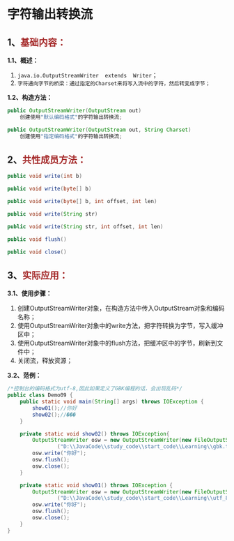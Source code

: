 # 字符输出转换流

## 1、<span style="color:brown">基础内容：</span>

**1.1、概述：**

1. `java.io.OutputStreamWriter  extends  Writer`；
2. `字符通向字节的桥梁：通过指定的Charset来将写入流中的字符，然后转变成字节；`

**1.2、构造方法：**

```java
public OutputStreamWriter(OutputStream out)
    创建使用"默认编码格式"的字符输出转换流;
```

```java
public OutputStreamWriter(OutputStream out, String Charset)
    创建使用"指定编码格式"的字符输出转换流;
```



## 2、<span style="color:brown">共性成员方法：</span>

```java
public void write(int b)
```

```java
public void write(byte[] b)
```

```java
public void write(byte[] b, int offset, int len)
```

```java
public void write(String str)
```

```java
public void write(String str, int offset, int len)
```

```java
public void flush()
```

```java
public void close()
```



## 3、<span style="color:brown">实际应用：</span>

**3.1、使用步骤：**

1. 创建OutputStreamWriter对象，在构造方法中传入OutputStream对象和编码名称；
2. 使用OutputStreamWriter对象中的write方法，把字符转换为字节，写入缓冲区中；
3. 使用OutputStreamWriter对象中的flush方法，把缓冲区中的字节，刷新到文件中；
4. 关闭流，释放资源；

**3.2、范例：**

```java
/*控制台的编码格式为utf-8,因此如果定义了GBK编程的话，会出现乱码*/
public class Demo09 {
    public static void main(String[] args) throws IOException {
        show01();//你好
        show02();//���
    }

    private static void show02() throws IOException{
        OutputStreamWriter osw = new OutputStreamWriter(new FileOutputStream
                ("D:\\JavaCode\\study_code\\start_code\\Learning\\gbk.txt"), "gbk");
        osw.write("你好");
        osw.flush();
        osw.close();
    }

    private static void show01() throws IOException {
        OutputStreamWriter osw = new OutputStreamWriter(new FileOutputStream
                ("D:\\JavaCode\\study_code\\start_code\\Learning\\utf_8.txt"), "utf-8");
        osw.write("你好");
        osw.flush();
        osw.close();
    }
}
```
